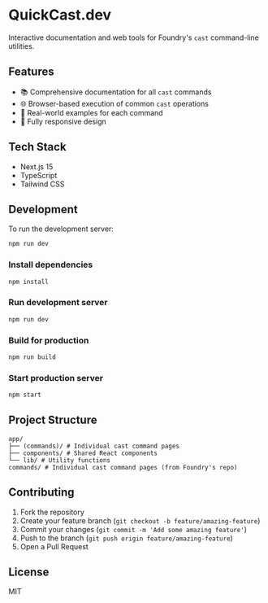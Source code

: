 # QuickCast.dev

Interactive documentation and web tools for Foundry's `cast` command-line utilities.

## Features

- 📚 Comprehensive documentation for all `cast` commands
- 🌐 Browser-based execution of common `cast` operations
- 🎯 Real-world examples for each command
- 📱 Fully responsive design

## Tech Stack

- Next.js 15
- TypeScript
- Tailwind CSS

## Development

To run the development server:

```bash
npm run dev
```

### Install dependencies

```bash
npm install
```

### Run development server

```bash
npm run dev
```

### Build for production

```bash
npm run build
```

### Start production server

```bash
npm start
```

## Project Structure

```
app/
├── (commands)/ # Individual cast command pages
├── components/ # Shared React components
└── lib/ # Utility functions
commands/ # Individual cast command pages (from Foundry's repo)
```

## Contributing

1. Fork the repository
2. Create your feature branch (`git checkout -b feature/amazing-feature`)
3. Commit your changes (`git commit -m 'Add some amazing feature'`)
4. Push to the branch (`git push origin feature/amazing-feature`)
5. Open a Pull Request

## License

MIT
